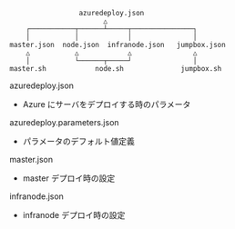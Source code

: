 


```
                 azuredeploy.json
                       △
    ┌───────────┬──────┴─────┬───────────────┐
    │           │            │               │
master.json  node.json  infranode.json   jumpbox.json
    △           △            △               △
    │           └──────┬─────┘               │
master.sh            node.sh              jumpbox.sh

```
azuredeploy.json
  - Azure にサーバをデプロイする時のパラメータ

azuredeploy.parameters.json
  - パラメータのデフォルト値定義

master.json
  - master デプロイ時の設定

infranode.json
  - infranode デプロイ時の設定

